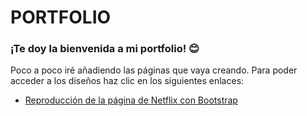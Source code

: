 # **PORTFOLIO**
### ¡Te doy la bienvenida a mi portfolio! 😊

Poco a poco iré añadiendo las páginas que vaya creando. Para poder acceder a los diseños haz clic en los siguientes enlaces:
- [Reproducción de la página de Netflix con Bootstrap](https://aliciacasino.github.io/Netflix-with-Bootstrap/)
